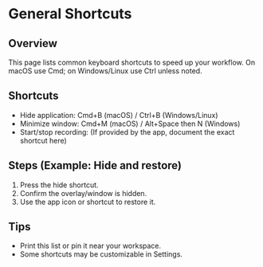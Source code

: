# General Shortcuts

## Overview

This page lists common keyboard shortcuts to speed up your workflow. On macOS use Cmd; on Windows/Linux use Ctrl unless noted.

## Shortcuts

- Hide application: Cmd+B (macOS) / Ctrl+B (Windows/Linux)
- Minimize window: Cmd+M (macOS) / Alt+Space then N (Windows)
- Start/stop recording: (If provided by the app, document the exact shortcut here)

## Steps (Example: Hide and restore)

1. Press the hide shortcut.
2. Confirm the overlay/window is hidden.
3. Use the app icon or shortcut to restore it.

## Tips

- Print this list or pin it near your workspace.
- Some shortcuts may be customizable in Settings.
